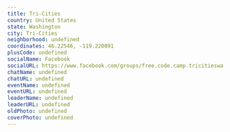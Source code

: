 ```yaml
---
title: Tri-Cities
country: United States
state: Washington
city: Tri-Cities
neighborhood: undefined
coordinates: 46.22546, -119.220891
plusCode: undefined
socialName: Facebook
socialURL: https://www.facebook.com/groups/free.code.camp.tricitieswa
chatName: undefined
chatURL: undefined
eventName: undefined
eventURL: undefined
leaderName: undefined
leaderURL: undefined
oldPhoto: undefined
coverPhoto: undefined
---
```

